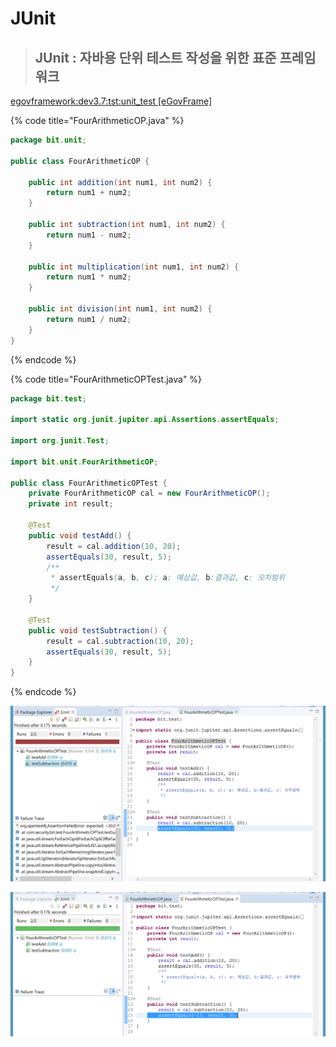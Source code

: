 # JUnit

> ## JUnit : 자바용 단위 테스트 작성을 위한 표준 프레임워크



[ egovframework:dev3.7:tst:unit\_test \[eGovFrame\]](https://www.egovframe.go.kr/wiki/doku.php?id=egovframework:dev3.7:tst:unit_test)

{% code title="FourArithmeticOP.java" %}
```java
package bit.unit;

public class FourArithmeticOP {

	public int addition(int num1, int num2) {
		return num1 + num2;
	}

	public int subtraction(int num1, int num2) {
		return num1 - num2;
	}

	public int multiplication(int num1, int num2) {
		return num1 * num2;
	}

	public int division(int num1, int num2) {
		return num1 / num2;
	}
}
```
{% endcode %}

{% code title="FourArithmeticOPTest.java" %}
```java
package bit.test;

import static org.junit.jupiter.api.Assertions.assertEquals;

import org.junit.Test;

import bit.unit.FourArithmeticOP;

public class FourArithmeticOPTest {
	private FourArithmeticOP cal = new FourArithmeticOP();
	private int result;

	@Test
	public void testAdd() {
		result = cal.addition(10, 20);
		assertEquals(30, result, 5);
		/**
		 * assertEquals(a, b, c); a: 예상값, b:결과값, c: 오차범위
		 */
	}

	@Test
	public void testSubtraction() {
		result = cal.subtraction(10, 20);
		assertEquals(30, result, 5);
	}
}

```
{% endcode %}

![](../.gitbook/assets/assert-partial-failure.png)

![](../.gitbook/assets/assert-success.png)

